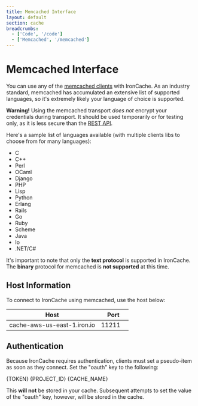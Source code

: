 ```yaml
---
title: Memcached Interface
layout: default
section: cache
breadcrumbs:
  - ['Code', '/code']
  - ['Memcached', '/memcached']
---
```


# Memcached Interface

You can use any of the [memcached clients](http://code.google.com/p/memcached/wiki/Clients) 
with IronCache. As an industry standard, memcached has accumulated an 
extensive list of supported languages, so it's extremely likely your 
language of choice is supported.

<div class="alert alert-danger">
<p>
<strong>Warning!</strong> Using the memcached transport <em>does not</em> encrypt 
your credentials during transport. It should be used temporarily or for 
testing only, as it is less secure than the <a href="/cache/reference/api">REST API</a>.
</p>
</div>

Here's a sample list of languages available (with multiple clients libs to 
choose from for many languages):

* C
* C++
* Perl
* OCaml
* Django
* PHP
* Lisp
* Python
* Erlang
* Rails
* Go
* Ruby
* Scheme
* Java
* Io
* .NET/C#

<div class="alert">
<p>
It's important to note that only the <strong>text protocol</strong> is 
supported in IronCache. The <strong>binary</strong> protocol for 
memcached is <strong>not supported</strong> at this time.
</p>
</div>

## Host Information
To connect to IronCache using memcached, use the host below:

<table class="reference">
  <thead>
    <tr>
      <th style="width: 75%;">Host</th>
      <th style="width: 25%;">Port</th>
    </tr>
  </thead>
  <tbody>
    <tr>
      <td>cache-aws-us-east-1.iron.io</td>
      <td>11211</td>
    </tr>
  </tbody>
</table>

## Authentication
Because IronCache requires authentication, clients must set a pseudo-item as 
soon as they connect. Set the "oauth" key to the following:

<div class="grey-box"><span class="variable token">{TOKEN}</span> <span class="variable project_id">{PROJECT_ID}</span> <span class="variable cache_name">{CACHE_NAME}</span></div>

This **will not** be stored in your cache. Subsequent attempts to set the value 
of the "oauth" key, however, will be stored in the cache.
